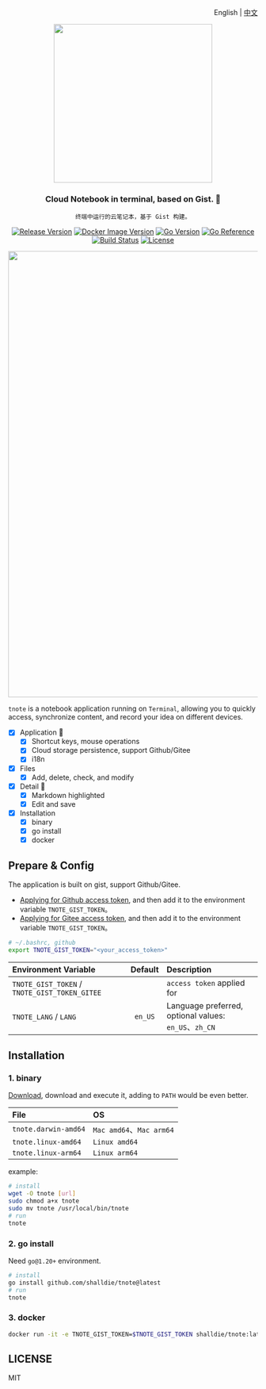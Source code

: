 <!-- 中英文切换 -->
<div align="right">

English | [中文](./README.zh-CN.md)

</div>
<!-- 中英文切换 end -->

<!-- 封面区域 -->
<div align="center">

<img src="https://user-images.githubusercontent.com/9987486/229472271-62a5d923-f7b7-416c-913e-c842ecc2de4d.png" width="320" />

### Cloud Notebook in terminal, based on Gist. 🦋

`终端中运行的云笔记本，基于 Gist 构建。`

[![Release Version](https://img.shields.io/github/v/release/shalldie/tnote?display_name=tag&logo=github&style=flat-square)](https://github.com/shalldie/tnote)
[![Docker Image Version](https://img.shields.io/docker/v/shalldie/tnote/latest?style=flat-square&logo=docker)](https://hub.docker.com/r/shalldie/tnote/tags)
[![Go Version](https://img.shields.io/github/go-mod/go-version/shalldie/tnote?label=go&logo=go&style=flat-square)](https://github.com/shalldie/tnote)
[![Go Reference](https://pkg.go.dev/badge/github.com/shalldie/tnote.svg)](https://pkg.go.dev/github.com/shalldie/tnote)
[![Build Status](https://img.shields.io/github/actions/workflow/status/shalldie/tnote/ci.yml?logo=github&style=flat-square)](https://github.com/shalldie/tnote/actions)
[![License](https://img.shields.io/github/license/shalldie/tnote?logo=github&style=flat-square)](https://github.com/shalldie/tnote)

<img src="https://github.com/shalldie/tnote/assets/9987486/57902934-4a58-482a-adff-fafba92dbae9" width="900">

</div>

<!-- 封面区域 end -->

`tnote` is a notebook application running on `Terminal`, allowing you to quickly access, synchronize content, and record your idea on different devices.

- [x] Application 🎯
  - [x] Shortcut keys, mouse operations
  - [x] Cloud storage persistence, support Github/Gitee
  - [x] i18n
- [x] Files
  - [x] Add, delete, check, and modify
- [x] Detail 📝
  - [x] Markdown highlighted
  - [x] Edit and save
- [x] Installation
  - [x] binary
  - [x] go install
  - [x] docker

## Prepare & Config

The application is built on gist, support Github/Gitee.

- [Applying for Github access token](https://github.com/settings/tokens/new), and then add it to the environment variable `TNOTE_GIST_TOKEN`。
- [Applying for Gitee access token](https://github.com/settings/tokens/new), and then add it to the environment variable `TNOTE_GIST_TOKEN`。

```bash
# ~/.bashrc, github
export TNOTE_GIST_TOKEN="<your_access_token>"
```

| Environment Variable                          | Default | Description                                           |
| :-------------------------------------------- | :-----: | :---------------------------------------------------- |
| `TNOTE_GIST_TOKEN` / `TNOTE_GIST_TOKEN_GITEE` |         | `access token` applied for                            |
| `TNOTE_LANG` / `LANG`                         | `en_US` | Language preferred, optional values: `en_US`、`zh_CN` |

## Installation

### 1. binary

[Download](https://github.com/shalldie/tnote/releases), download and execute it, adding to `PATH` would be even better.

| File                 | OS                       |
| :------------------- | :----------------------- |
| `tnote.darwin-amd64` | `Mac amd64`、`Mac arm64` |
| `tnote.linux-amd64`  | `Linux amd64`            |
| `tnote.linux-arm64`  | `Linux arm64`            |

example:

```bash
# install
wget -O tnote [url]
sudo chmod a+x tnote
sudo mv tnote /usr/local/bin/tnote
# run
tnote
```

### 2. go install

Need `go@1.20+` environment.

```bash
# install
go install github.com/shalldie/tnote@latest
# run
tnote
```

### 3. docker

```bash
docker run -it -e TNOTE_GIST_TOKEN=$TNOTE_GIST_TOKEN shalldie/tnote:latest
```

## LICENSE

MIT
